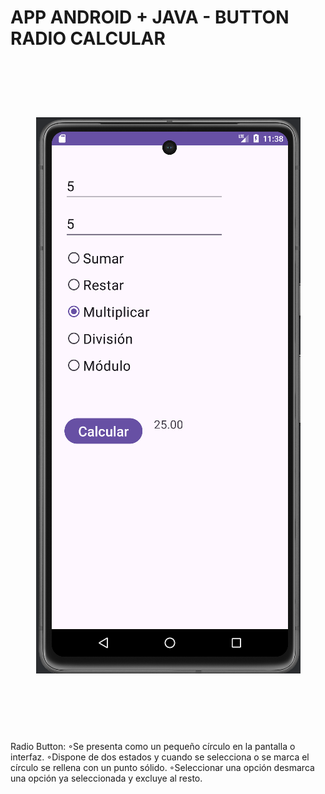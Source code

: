 # APP ANDROID + JAVA - BUTTON RADIO CALCULAR

<br>
 <h1 align="center">
  <br>
  <img src="https://github.com/IvBanzaga/ButtonRadioCalcular/blob/master/img/captura.png" alt="Android Studio">
  <br>
  <br>
</h1>
<br>
<br>

<ol>
  <!--<li><a href="https://dbdocs.io/ivan.cpweb/urbanManager" target="_blank">Documentación Base de datos de UrbanManager</a></li>-->
</ol>
<P>Radio Button: 
◦Se presenta como un pequeño círculo en la pantalla o interfaz. 
◦Dispone de dos estados y cuando se selecciona o se marca el círculo 
se rellena con un punto sólido. 
◦Seleccionar  una  opción  desmarca  una  opción  ya  seleccionada  y 
excluye al resto.
</P>

<br>
<br>
